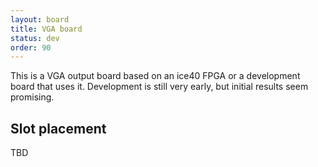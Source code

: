 ```yaml
---
layout: board
title: VGA board
status: dev
order: 90
---
```


This is a VGA output board based on an ice40 FPGA or a development board that uses it. Development is still very early, but initial results seem promising.


## Slot placement

TBD